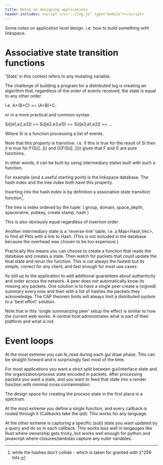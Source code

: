 ```yaml
---
title: Notes on designing applications
header-includes: <script src="../log.js" type="module"></script>
---
```


Some notes on application level design. i.e. how to build something with linkspace.

# Associative state transition functions

'State' in this context refers to any mutating variable.

The challenge of building a program for a distributed log is creating an algorithm
that, regardless of the _order_ of events received, the state is equal to any other order.

I.e. A+(B+C) == (A+B)+C.

or in a more practical and common syntax .

Si([e1,e2,e3]) == Si([e2,e3,e1]) == Si([e3,e1,e2]) == ... 

Where Si is a function processing a list of events. 

Note that this property is transitive.
i.e. if this is true for the result of Si then it is true for F(Si([..])) and G(F(Si([..]))) given that F and G are pure functions.

In other words, it can be built by using intermediary states built with such a function.

For example (and a useful starting point) is the linkspace database.
The hash index and the tree index both have this property.

Inserting into the hash index is by definition a associative state transition function[^1]. 

[^1]: while the hashes don't collide - which is taken for granted with 2^256 bits. 

The tree is index ordered by the tuple: 
 ( group, domain, space_depth, spacename, pubkey, create stamp, hash )
 
This is also obviously equal regardless of insertion order. 

Another intermediary state is a 'reverse-link' table, i.e. a Map<Hash,Vec<Pkt>>, to find all Pkts with a link to Hash. (This is not included in the database because the overhead was chosen to be too expensive.)

Practically this means you can choose to create a function that reads the database and creates a state.
Then watch for packets that _could_ update the final state and rerun the function.
This is not always the fastest but its simple, correct for any client, and fast enough for most use cases.

Its still up to the application to add additional guarantees about authenticity and order across the network. 
A peer does not automatically know its missing any packets. One solution is to have a single peer create a (signed) summary every now and then with a list of hashes the packets they acknowledge. The CAP theorem limits will always limit a distributed system to a 'best effort' solution. 

Note that in this 'single summarizing peer' setup the effect is similar to how the current web works. 
A central host administrates what is part of their platform and what is not.

# Event loops 
At the most extreme you can lk_read during each gui draw phase. This can be straight forward and is surprisingly fast most of the time.

For most applications you want a strict split between gui/interface state and the organization/process state encoded in packets.
After processing packets you want a state, and you want to feed that state into a render function with minimal cross contamination.

The design space for creating the process state in the first place is a spectrum.

At the most extreme you define a single function, and every callback is routed through it (Callbacks take the qid).
This works for any language.

At the other extreme is capturing a specific (sub) state you want updated by a query and do so in each callback.
This works less well in langauges like Rust where ownership gets tricky, but works well enough for python and javascript where closures/lambdas capture any outer variables.

